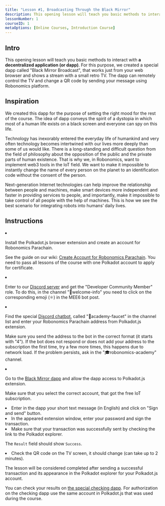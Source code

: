 ```yaml
---
title: "Lesson #1, Broadcasting Through the Black Mirror"
description: This opening lesson will teach you basic methods to interact with a decentralized application (or dapp).
lessonNumber: 1
courseID: 1
metaOptions: [Online Courses, Introduction Course]
---
```


<section class="container__reg">

## Intro

This opening lesson will teach you basic methods to interact with **a decentralized application (or dapp)**. For this purpose, we created a special dapp called "Black Mirror Broadcast", that works just from your web browser and shows a stream with a small retro TV. The dapp can remotely control the TV and change a QR code by sending your message using Robonomics platform.

</section>

<section class="container__reg">

## Inspiration

We created this dapp for the purpose of setting the right mood for the rest of the course. The idea of dapp conveys the spirit of a dystopia in which most of a human life exists on a black screen and everyone can spy on this life.

Technology has inexorably entered the everyday life of humankind and very often technology becomes intertwined with our lives more deeply than some of us would like. There is a long-standing and difficult question from the field of philosophy about the opposition of the public and the private parts of human existence. That is why we, in Robonomics, want to implement web3 tools in the IoT field. We want to make it impossible to instantly change the name of every person on the planet to an identification code without the consent of the person.

Next-generation Internet technologies can help improve the relationship between people and machines, make smart devices more independent and faster in providing services to people, and importantly, make it impossible to take control of all people with the help of machines. This is how we see the best scenario for integrating robots into humans’ daily lives.

</section>

<section class="container__reg">

## Instructions

<List type="numbers">

<li>

Install the Polkadot.js browser extension and create an account for Robonomics Parachain.

See the guide on our wiki: [Create Account for Robonomics Parachain](https://wiki.robonomics.network/docs/create-account-in-dapp/). You need to pass all lessons of the course with one Polkadot account to apply for certificate.

</li>

<li>

Enter to our [Discord server](https://discord.gg/xqDgG3EGm9) and get the "Developer Community Member" role. To do this, in the channel "👋welcome-info" you need to click on the corresponding emoji (⚛️) in the MEE6 bot post.

</li>

<li>

Find the special [Discord chatbot](https://discord.com/channels/803947358492557312/944186892038053899), called "🚰academy-faucet" in the channel list and enter your Robonomics Parachain address from Polkadot.js extension.

Make sure you send the address to the bot in the correct format (it starts with "4"). If the bot does not respond or does not add your address to the subscription the first time, try a few more times, this happens due to network load. If the problem persists, ask in the "🎓robonomics-academy" channel.

</li>

<li>

Go to the [Black Mirror dapp](https://blackmirror.robonomics.academy) and allow the dapp access to Polkadot.js extension.

Make sure that you select the correct account, that got the free IoT subscription.

</li>

<li>
Enter in the dapp your short text message (in English) and click on "Sign and send" button. 
</li>

<li>
In the appeared extension window, enter your password and sign the transaction. 
</li>

<li>
Make sure that your transaction was successfully sent by checking the link to the Polkadot explorer.

The <code>Result</code> field should show <code>Success</code>.
</li>

<li>
Check the QR code on the TV screen, it should change (can take up to 2 minutes).
</li>
</List>
</section>

<Result>

The lesson will be considered completed after sending a successful transaction and its appearance in the Polkadot explorer for your Polkadot.js account.

You can check your results on [the special checking dapp](https://lk.robonomics.academy/). For authorization on the checking dapp use the same account in Polkadot.js that was used during the course.

</Result>
